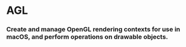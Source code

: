 # AGL
### Create and manage OpenGL rendering contexts for use in macOS, and perform operations on drawable objects.
